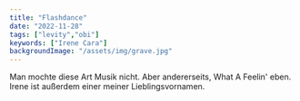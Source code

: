```yaml
---
title: "Flashdance"
date: "2022-11-28"
tags: ["levity","obi"]
keywords: ["Irene Cara"]
backgroundImage: "/assets/img/grave.jpg"
---
```

Man mochte diese Art Musik nicht. Aber andererseits, What A Feelin' eben. Irene ist außerdem einer meiner Lieblingsvornamen.